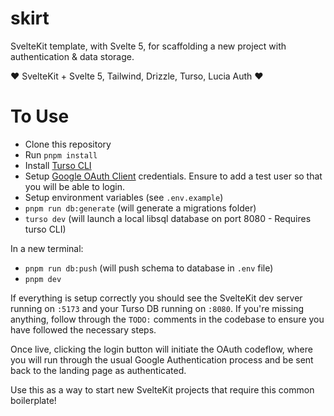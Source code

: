 # skirt

SvelteKit template, with Svelte 5, for scaffolding a new project with authentication & data storage.

❤ SvelteKit + Svelte 5, Tailwind, Drizzle, Turso, Lucia Auth ❤️

# To Use

-   Clone this repository
-   Run `pnpm install`
-   Install [Turso CLI](https://docs.turso.tech/cli/introduction)
-   Setup [Google OAuth Client](https://developers.google.com/identity/gsi/web/guides/get-google-api-clientid) credentials. Ensure to add a test user so that you will be able to login.
-   Setup environment variables (see `.env.example`)
-   `pnpm run db:generate` (will generate a migrations folder)
-   `turso dev` (will launch a local libsql database on port 8080 - Requires turso CLI)

In a new terminal:

-   `pnpm run db:push` (will push schema to database in `.env` file)
-   `pnpm dev`

If everything is setup correctly you should see the SvelteKit dev server running on `:5173` and your Turso DB running on `:8080`. If you're missing anything, follow through the `TODO:` comments in the codebase to ensure you have followed the necessary steps.

Once live, clicking the login button will initiate the OAuth codeflow, where you will run through the usual Google Authentication process and be sent back to the landing page as authenticated.

Use this as a way to start new SvelteKit projects that require this common boilerplate!
